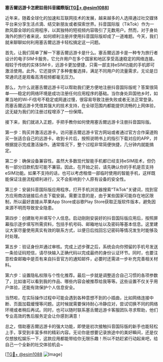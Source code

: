 **塞舌爾远游卡怎麽註冊抖音國際版[[TG💪+ @esim1088](https://t.me/s/esim1088)]**

近年来，随着全球化的加速和互联网技术的发展，越来越多的人选择通过社交媒体平台来分享生活点滴、结交新朋友或者探索世界。抖音国际版（TikTok）作为一款风靡全球的应用程序，以其独特的短视频内容吸引了无数用户。然而，对于身处海外的旅行者来说，如何顺利注册并使用抖音国际版却成了一道难题。今天，我们就来聊聊如何利用塞舌爾远游卡轻松搞定这一问题。

首先，让我们简单了解一下塞舌爾远游卡是什么。塞舌爾远游卡是一种专为旅行者设计的电子SIM卡服务，它允许用户在多个国家和地区享受高速稳定的网络连接。相较于传统的实体SIM卡，远游卡更加便捷，只需一部支持eSIM功能的手机即可激活使用。此外，它还提供了多种套餐选择，满足不同用户的流量需求，无论是日常通讯还是观看高清视频都毫无压力。

那么，为什么说塞舌爾远游卡可以帮助我们更方便地注册抖音国际版呢？答案很简单——稳定的网络环境是成功注册任何应用程序的基础。当你身处异国他乡时，如果当地的Wi-Fi信号不稳定或网速过慢，很容易导致注册失败或者无法正常登录。而塞舌爾远游卡凭借其强大的技术支持，在全球范围内都能提供流畅的上网体验，这无疑为我们的注册过程增添了一份保障。

接下来，我们就进入正题，手把手教你如何使用塞舌爾远游卡注册抖音国际版。

第一步：购买并激活远游卡。访问塞舌爾远游卡官方网站或者通过官方合作渠道购买一张适合自己的远游卡。收到卡片后，按照说明书上的指引下载对应的APP，并根据提示完成激活操作。通常情况下，整个过程非常简便快捷，几分钟内就能搞定。

第二步：确保设备兼容性。虽然大多数现代智能手机都已经支持eSIM技术，但仍有一部分旧款机型可能不兼容。因此，在开始之前，请先确认你的手机是否支持eSIM功能。如果不支持的话，也可以考虑租借一部临时使用的智能手机，这样既能保证注册流程顺利进行，又不会影响到个人原有设备的安全性。

第三步：安装抖音国际版应用程序。打开手机浏览器搜索“TikTok”关键词，找到官方应用商店链接后点击下载安装。需要注意的是，由于某些国家可能存在地区限制，所以最好直接从苹果App Store或谷歌Play Store获取正版软件版本，避免因来源不明而导致安全隐患。

第四步：创建账号并填写个人信息。启动刚刚安装好的抖音国际版应用后，按照屏幕指示逐步填写所需资料，包括手机号码、邮箱地址以及密码等基本信息。这里建议大家尽量使用真实有效的联系方式，以便日后找回忘记密码等情况发生时能够及时处理。

第五步：验证身份并通过审核。完成上述步骤之后，系统会向你预留的手机号发送一条验证码短信，请尽快输入正确代码以完成最终的身份认证环节。同时，也要注意检查邮箱中是否有来自抖音官方的通知邮件，必要时还需进一步补充完善相关材料。

第六步：设置隐私权限与个性化推荐。最后一步就是调整适合自己习惯的各项参数了，比如谁可以看到我的作品、哪些内容会被推荐给我等等。这些设置不仅关乎用户体验，还能有效保护个人信息安全。

当然啦，在实际操作过程中可能会遇到各种意想不到的小插曲，比如网络连接中断、页面加载缓慢等问题。这时候就需要保持耐心冷静应对，尝试切换不同的网络环境或者稍后再试。同时，也可以随时联系塞舌爾远游卡客服团队寻求帮助，他们专业高效的售后服务定会让你感到满意！

总之，借助塞舌爾远游卡的强大功能，即使是初次接触抖音国际版的新手也能轻松上手，享受到丰富多样的精彩内容。无论你是想要记录旅途中的美好瞬间，还是仅仅想放松娱乐一下，这款应用都能带给你无限乐趣！所以不妨赶紧行动起来吧，给自己一个全新的社交体验机会~

[[TG💪+ @esim1088](https://t.me/s/esim1088) ![Image](https://i.postimg.cc/4NQfJmqS/Snipaste-2025-05-13-00-14-12.png)]